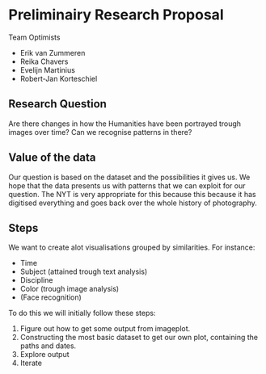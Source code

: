 # Preliminairy Research Proposal

Team Optimists
- Erik van Zummeren
- Reika Chavers
- Evelijn Martinius
- Robert-Jan Korteschiel

## Research Question

Are there changes in how the Humanities have been portrayed trough images over time? Can we recognise patterns in there?

## Value of the data

Our question is based on the dataset and the possibilities it gives us. We hope that the data presents us with patterns that we can exploit for our question. The NYT is very appropriate for this because this because it has digitised everything and goes back over the whole history of photography.

## Steps

We want to create alot visualisations grouped by similarities. For instance:
- Time
- Subject (attained trough text analysis)
- Discipline
- Color (trough image analysis)
- (Face recognition)

To do this we will initially follow these steps:
1. Figure out how to get some output from imageplot.
2. Constructing the most basic dataset to get our own plot, containing the paths and dates.
3. Explore output
4. Iterate